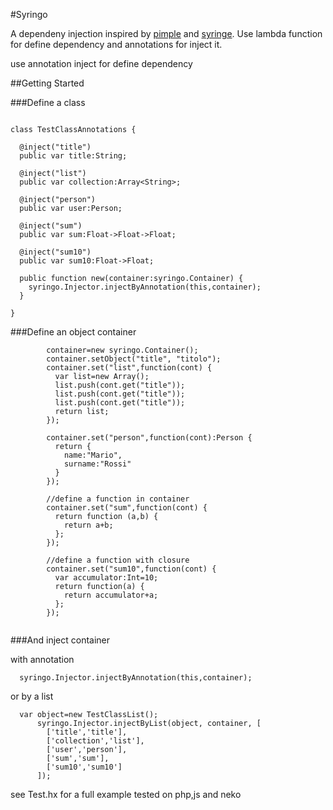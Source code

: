 #Syringo

A dependeny injection inspired by [pimple](http://pimple.sensiolabs.org) and [syringe](https://github.com/leandrosilva/syringe).
Use lambda function for define dependency and annotations for inject it.



use annotation inject for define dependency

##Getting Started

###Define a class
```

class TestClassAnnotations {
  
  @inject("title")
  public var title:String;

  @inject("list")
  public var collection:Array<String>;
  
  @inject("person")
  public var user:Person;
  
  @inject("sum")
  public var sum:Float->Float->Float;

  @inject("sum10")
  public var sum10:Float->Float;
  
  public function new(container:syringo.Container) {
    syringo.Injector.injectByAnnotation(this,container);
  }
  
}

```

###Define an object container 

```
        container=new syringo.Container();
        container.setObject("title", "titolo");
        container.set("list",function(cont) {
          var list=new Array();
          list.push(cont.get("title"));
          list.push(cont.get("title"));
          list.push(cont.get("title"));
          return list;
        });  
          
        container.set("person",function(cont):Person {
          return {
            name:"Mario",
            surname:"Rossi"
          }
        });
          
        //define a function in container
        container.set("sum",function(cont) {
          return function (a,b) {
            return a+b;
          };
        });
          
        //define a function with closure
        container.set("sum10",function(cont) {
          var accumulator:Int=10;
          return function(a) {
            return accumulator+a;
          };
        });
        

```


###And inject container

with annotation

```
  syringo.Injector.injectByAnnotation(this,container);
```

or by a list

```
  var object=new TestClassList();
      syringo.Injector.injectByList(object, container, [
        ['title','title'],
        ['collection','list'],
        ['user','person'],
        ['sum','sum'],
        ['sum10','sum10']
      ]);

```

see Test.hx for a full example
tested on php,js and neko
